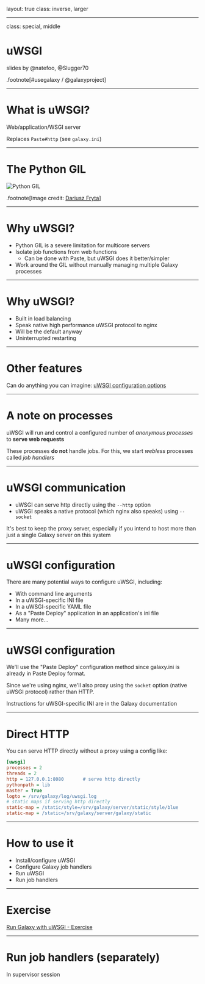 layout: true
class: inverse, larger

---
class: special, middle
# uWSGI

slides by @natefoo, @Slugger70

.footnote[\#usegalaxy / @galaxyproject]

---
# What is uWSGI?

Web/application/WSGI server

Replaces `Paste#http` (see `galaxy.ini`)

---
# The Python GIL

![Python GIL](http://www.tivix.com/api/images/Gb8C-z3zxf_1Fm07mhm-Xjf8O4U=/427/original/Gogophercolor.png)

.footnote[Image credit: [Dariusz Fryta](http://www.tivix.com/blog/lets-go-python/)]

---
# Why uWSGI?

- Python GIL is a severe limitation for multicore servers
- Isolate job functions from web functions
  - Can be done with Paste, but uWSGI does it better/simpler
- Work around the GIL without manually managing multiple Galaxy processes

---
# Why uWSGI?

- Built in load balancing
- Speak native high performance uWSGI protocol to nginx
- Will be the default anyway
- Uninterrupted restarting

---
# Other features

Can do anything you can imagine: [uWSGI configuration options](http://uwsgi-docs.readthedocs.io/en/latest/Options.html)

---
# A note on processes

uWSGI will run and control a configured number of *anonymous processes* to **serve web requests**

These processes **do not** handle jobs. For this, we start *webless* processes called *job handlers*

---
# uWSGI communication

- uWSGI can serve http directly using the `--http` option
- uWSGI speaks a native protocol (which nginx also speaks) using `--socket`

It's best to keep the proxy server, especially if you intend to host more than just a single Galaxy server on this system

---
# uWSGI configuration

There are many potential ways to configure uWSGI, including:

- With command line arguments
- In a uWSGI-specific INI file
- In a uWSGI-specific YAML file
- As a "Paste Deploy" application in an application's ini file
- Many more...

---
# uWSGI configuration

We'll use the "Paste Deploy" configuration method since galaxy.ini is already in Paste Deploy format.

Since we're using nginx, we'll also proxy using the `socket` option (native uWSGI protocol) rather than HTTP.

Instructions for uWSGI-specific INI are in the Galaxy documentation

---
# Direct HTTP

You can serve HTTP directly without a proxy using a config like:

```ini
[uwsgi]
processes = 2
threads = 2
http = 127.0.0.1:8080       # serve http directly
pythonpath = lib
master = True
logto = /srv/galaxy/log/uwsgi.log
# static maps if serving http directly
static-map = /static/style=/srv/galaxy/server/static/style/blue
static-map = /static=/srv/galaxy/server/galaxy/static
```

---
# How to use it

- Install/configure uWSGI
- Configure Galaxy job handlers
- Run uWSGI
- Run job handlers

---
# Exercise

[Run Galaxy with uWSGI - Exercise](https://github.com/galaxyproject/dagobah-training/blob/2018-oslo/sessions/10-uwsgi/ex1-uwsgi.md)

---
# Run job handlers (separately)

In supervisor session

